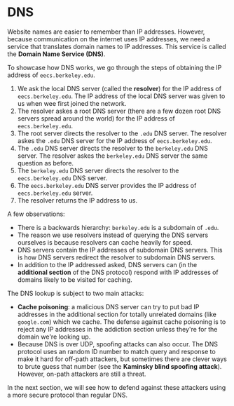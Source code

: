 # DNS

Website names are easier to remember than IP addresses. However, because communication on the internet uses IP addresses, we need a service that translates domain names to IP addresses. This service is called the **Domain Name Service (DNS)**.

To showcase how DNS works, we go through the steps of obtaining the IP address of `eecs.berkeley.edu`.

1. We ask the local DNS server (called the **resolver**) for the IP address of `eecs.berkeley.edu`. The IP address of the local DNS server was given to us when wee first joined the network.
2. The resolver askes a root DNS server (there are a few dozen root DNS servers spread around the world) for the IP address of `eecs.berkeley.edu`.
3. The root server directs the resolver to the `.edu` DNS server. The resolver askes the `.edu` DNS server for the IP address of `eecs.berkeley.edu`.
4. The `.edu` DNS server directs the resolver to the `berkeley.edu` DNS server. The resolver askes the `berkeley.edu` DNS server the same question as before.
5. The `berkeley.edu` DNS server directs the resolver to the `eecs.berkeley.edu` DNS server.
6. The `eecs.berkeley.edu` DNS server provides the IP address of `eecs.berkeley.edu` server.
7. The resolver returns the IP address to us.

A few observations:

- There is a backwards hierarchy: `berkeley.edu` is a subdomain of `.edu`.
- The reason we use resolvers instead of querying the DNS servers ourselves is because resolvers can cache heavily for speed.
- DNS servers contain the IP addresses of subdomain DNS servers. This is how DNS servers redirect the resolver to subdomain DNS servers.
- In addition to the IP addressed asked, DNS servers can (in the **additional section** of the DNS protocol) respond with IP addresses of domains likely to be visited for caching.

The DNS lookup is subject to two main attacks:

- **Cache poisoning**: a malicious DNS server can try to put bad IP addresses in the additional section for totally unrelated domains (like `google.com`) which we cache. The defense against cache poisoning is to reject any IP addresses in the addiction section unless they're for the domain we're looking up.
- Because DNS is over UDP, spoofing attacks can also occur. The DNS protocol uses an random ID number to match query and response to make it hard for off-path attackers, but sometimes there are clever ways to brute guess that number (see the **Kaminsky blind spoofing attack**). However, on-path attackers are still a threat.

In the next section, we will see how to defend against these attackers using a more secure protocol than regular DNS.
